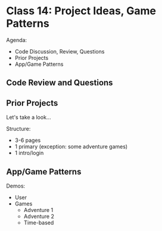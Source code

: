 # Class 14: Project Ideas, Game Patterns

Agenda:

* Code Discussion, Review, Questions
* Prior Projects
* App/Game Patterns
    
## Code Review and Questions

## Prior Projects

Let's take a look...

Structure:

* 3-6 pages
* 1 primary (exception: some adventure games)
* 1 intro/login

## App/Game Patterns
   
Demos:

* User
* Games
    * Adventure 1
    * Adventure 2
    * Time-based
